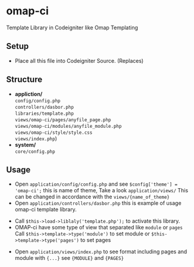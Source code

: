 omap-ci
=======

Template Library in Codeigniter like Omap Templating

## Setup
* Place all this file into Codeigniter Source. (Replaces)

## Structure
* <b>appliction/</b> <br>`config/config.php`<br>`controllers/dasbor.php`<br>`libraries/template.php`<br>`views/omap-ci/pages/anyfile_page.php`<br>`views/omap-ci/modules/anyfile_module.php`<br>`views/omap-ci/style/style.css`<br>`views/index.php`)
* <b>system/</b><br>`core/config.php`<br>

## Usage
* Open `application/config/config.php` and see `$config['theme'] = 'omap-ci';` this is name of theme, Take a look `application/views/` This can be changed in accordance with the `views/{name_of_theme}`
* Open `application/controllers/dasbor.php` this is example of usage omap-ci template library.<br>
 - Call `$this->load->liblaly('template.php');` to activate this library.<br> 
 - OMAP-ci have some type of view that separated like `module` or `pages`<br>Call `$this->template->type('module')` to set module or  `$this->template->type('pages')` to set pages
* Open `application/views/index.php` to see format including pages and module with `{...}` see `{MODULE}` and `{PAGES}`